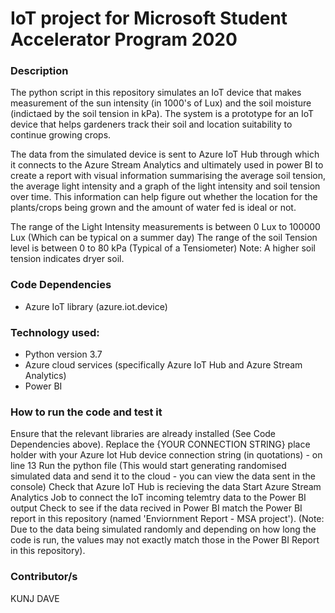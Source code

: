 # IoT project for Microsoft Student Accelerator Program 2020

### Description
The python script in this repository simulates an IoT device that makes measurement of the sun intensity (in 1000's of Lux) and the soil moisture (indictaed by the soil tension in kPa). The system is a prototype for an IoT device that helps gardeners track their soil and location suitability to continue growing crops.

The data from the simulated device is sent to Azure IoT Hub through which it connects to the Azure Stream Analytics and ultimately used in power BI to create a report with visual information summarising the average soil tension, the average light intensity and a graph of the light intensity and soil tension over time. This information can help figure out whether the location for the plants/crops being grown and the amount of water fed is ideal or not.

The range of the Light Intensity measurements is between 0 Lux to 100000 Lux (Which can be typical on a summer day)
The range of the soil Tension level is between 0 to 80 kPa (Typical of a Tensiometer)
Note: A higher soil tension indicates dryer soil.

### Code Dependencies 
- Azure IoT library (azure.iot.device)

### Technology used:
- Python version 3.7
- Azure cloud services (specifically Azure IoT Hub and Azure Stream Analytics)
- Power BI

### How to run the code and test it
Ensure that the relevant libraries are already installed (See Code Dependencies above).
Replace the {YOUR CONNECTION STRING} place holder with your Azure Iot Hub device connection string (in quotations) - on line 13
Run the python file (This would start generating randomised simulated data and send it to the cloud - you can view the data sent in the console)
Check that Azure IoT Hub is recieving the data
Start Azure Stream Analytics Job to connect the IoT incoming telemtry data to the Power BI output
Check to see if the data recived in Power BI match the Power BI report in this repository (named 'Enviornment Report - MSA project'). (Note: Due to the data being simulated randomly and depending on how long the code is run, the values may not exactly match those in the Power BI Report in this repository).

### Contributor/s
KUNJ DAVE
